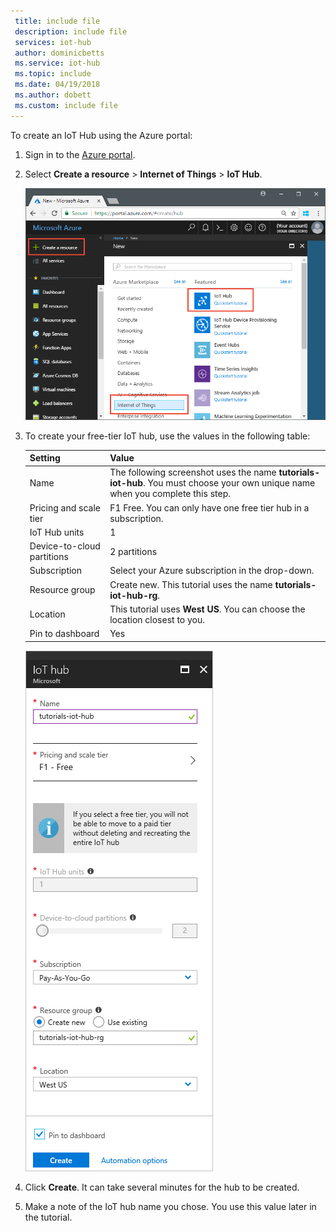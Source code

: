 ```yaml
---
 title: include file
 description: include file
 services: iot-hub
 author: dominicbetts
 ms.service: iot-hub
 ms.topic: include
 ms.date: 04/19/2018
 ms.author: dobett
 ms.custom: include file
---
```


To create an IoT Hub using the Azure portal:

1. Sign in to the [Azure portal](http://portal.azure.com).

1. Select **Create a resource** > **Internet of Things** > **IoT Hub**.

    ![Select to install IoT Hub](media/iot-hub-quickstarts-create-hub/selectiothub.png)

1. To create your free-tier IoT hub, use the values in the following table:

    | Setting | Value |
    | ------- | ----- |
    | Name | The following screenshot uses the name **tutorials-iot-hub**. You must choose your own unique name when you complete this step. |
    | Pricing and scale tier | F1 Free. You can only have one free tier hub in a subscription. |
    | IoT Hub units | 1 |
    | Device-to-cloud partitions | 2 partitions |
    | Subscription | Select your Azure subscription in the drop-down. |
    | Resource group | Create new. This tutorial uses the name **tutorials-iot-hub-rg**. |
    | Location | This tutorial uses **West US**. You can choose the location closest to you. |
    | Pin to dashboard | Yes |

    ![Hub settings](media/iot-hub-tutorials-create-free-hub/hubdefinition.png)

1. Click **Create**. It can take several minutes for the hub to be created.

1. Make a note of the IoT hub name you chose. You use this value later in the tutorial.